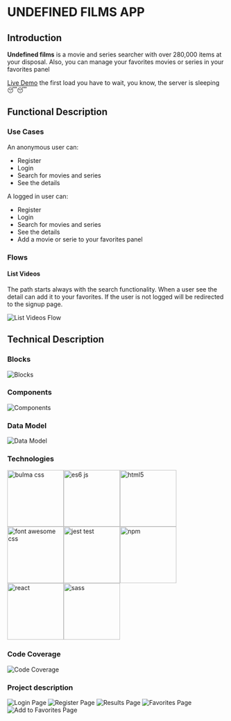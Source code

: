 # UNDEFINED FILMS APP

## Introduction

**Undefined films** is a movie and series searcher with over 280,000 items at your disposal. Also, you can manage your favorites movies or series in your favorites panel

[Live Demo](https://nico-undefined.surge.sh/)
the first load you have to wait, you know, the server is sleeping 😴😴

## Functional Description

### Use Cases

An anonymous user can:
* Register
* Login
* Search for movies and series
* See the details

A logged in user can:
* Register
* Login
* Search for movies and series
* See the details
* Add a movie or serie to your favorites panel

### Flows

#### List Videos

The path starts always with the search functionality. When a user see the detail can add it to your favorites. If the user is not logged will be redirected to the signup page.

![List Videos Flow](./doc/images/flow.png)

## Technical Description

### Blocks

![Blocks](./doc/images/blocks.png)

### Components

![Components](./doc/images/components.png)

### Data Model

![Data Model](./doc/images/data_model.png)

### Technologies
<div style="display: flex; flex-wrap: wrap; flex-direction:row; align-items: center">
<img src="./doc/images/logos/bulma.png" alt="bulma css" width="130px" />
<img src="./doc/images/logos/es6.png" alt="es6 js" width="130px" />
<img src="./doc/images/logos/html5.png" alt="html5" width="130px" />
<img src="./doc/images/logos/font-awesome.png" alt="font awesome css" width="130px" />
<img src="./doc/images/logos/jest.png" alt="jest test" width="130px" />
<img src="./doc/images/logos/npm.png" alt="npm" width="130px" />
<img src="./doc/images/logos/react.png" alt="react" width="130px" />
<img src="./doc/images/logos/sass.png" alt="sass" width="130px" />
</div>

### Code Coverage

![Code Coverage](./doc/images/coverage.png)


### Project description

![Login Page](./doc/images/login_page.png)
![Register Page](./doc/images/register_page.png)
![Results Page](./doc/images/the_office_search.png)
![Favorites Page](./doc/images/favorites_page.png)
![Add to Favorites Page](./doc/images/add_to_favorite.png)
